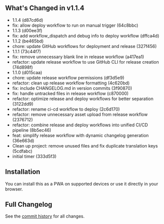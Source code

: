 ## What's Changed in v1.1.4

- 1.1.4 (d87cd6d)
- fix: allow deploy workflow to run on manual trigger (64c8bbc)
- 1.1.3 (d00ee3f)
- fix: add workflow_dispatch and debug info to deploy workflow (dffca4d)
- 1.1.2 (be465bd)
- chore: update GitHub workflows for deployment and release (327f456)
- 1.1.1 (73c44f7)
- fix: remove unnecessary blank line in release workflow (a417ea1)
- refactor: update release workflow to use GitHub CLI for release creation (74d898f)
- 1.1.0 (d015caa)
- chore: update release workflow permissions (df3d5e9)
- refactor: clean up release workflow formatting (4c620bd)
- fix: include CHANGELOG.md in version commits (3f90870)
- fix: handle untracked files in release workflow (c870000)
- refactor: optimize release and deploy workflows for better separation (3122dd9)
- refactor: rename ci-cd workflow to deploy (2c6d170)
- refactor: remove unnecessary asset upload from release workflow (2376712)
- refactor: combine release and deploy workflows into unified CI/CD pipeline (8b5ec46)
- feat: simplify release workflow with dynamic changelog generation (36e663d)
- Clean up project: remove unused files and fix duplicate translation keys (5cdfabc)
- initial timer (333d5f3)

## Installation

You can install this as a PWA on supported devices or use it directly in your browser.

## Full Changelog

See the [commit history](https://github.com/aragaoi/handy-timer/compare/...v1.1.4) for all changes.
